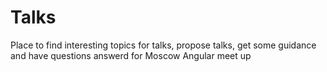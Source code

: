 # Talks
Place to find interesting topics for talks, propose talks, get some guidance and have questions answerd for Moscow Angular meet up
